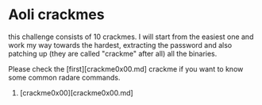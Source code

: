 # Aoli crackmes
this challenge consists of 10 crackmes.
I will start from the easiest one and work my way towards the hardest, extracting the password and also patching up (they are called "crackme" after all) all the binaries.

Please check the [first][crackme0x00.md] crackme if you want to know some common radare commands.

1. [crackme0x00][crackme0x00.md]
